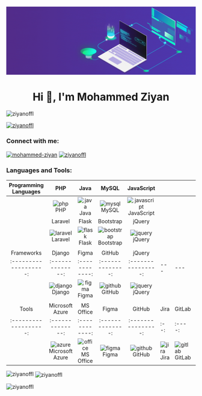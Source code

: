 [![MasterHead](img/master_head.gif)](ziyan.epizy.com)
<h1 align="center">Hi 👋, I'm Mohammed Ziyan</h1>
<p align="left"> <img src="https://komarev.com/ghpvc/?username=ziyanoffl&label=Profile%20views&color=0e75b6&style=flat" alt="ziyanoffl" /> </p>

<p align="left"> <a href="https://github.com/ryo-ma/github-profile-trophy"><img src="https://github-profile-trophy.vercel.app/?username=ziyanoffl" alt="ziyanoffl" /></a> </p>

<h3 align="left">Connect with me:</h3>
<p align="left">
<a href="https://linkedin.com/in/mohammed-ziyan" target="blank"><img align="center" src="https://raw.githubusercontent.com/rahuldkjain/github-profile-readme-generator/master/src/images/icons/Social/linked-in-alt.svg" alt="mohammed-ziyan" height="30" width="40" /></a>
<a href="https://instagram.com/ziyanoffl" target="blank"><img align="center" src="https://raw.githubusercontent.com/rahuldkjain/github-profile-readme-generator/master/src/images/icons/Social/instagram.svg" alt="ziyanoffl" height="30" width="40" /></a>
</p>

<h3 align="left">Languages and Tools:</h3>

| Programming Languages | PHP              | Java           | MySQL            | JavaScript         |     |     |     |     |     |
| :-------------------: | :--------------: | :------------: | :--------------: | :----------------: | --- | --- | --- | --- | --- |
|                      | <img src="https://www.vectorlogo.zone/logos/php/php-icon.svg" alt="php" width="40" height="40"/> <br> PHP | <img src="https://www.vectorlogo.zone/logos/java/java-icon.svg" alt="java" width="40" height="40"/> <br> Java | <img src="https://www.vectorlogo.zone/logos/mysql/mysql-icon.svg" alt="mysql" width="40" height="40"/> <br> MySQL | <img src="https://www.vectorlogo.zone/logos/javascript/javascript-icon.svg" alt="javascript" width="40" height="40"/> <br> JavaScript |     |     |     |     |     |
|                      | Laravel          | Flask          | Bootstrap        | jQuery             |     |     |     |     |     |
|                      | <img src="https://www.vectorlogo.zone/logos/laravel/laravel-icon.svg" alt="laravel" width="40" height="40"/> <br> Laravel | <img src="https://www.vectorlogo.zone/logos/pocoo_flask/pocoo_flask-icon.svg" alt="flask" width="40" height="40"/> <br> Flask | <img src="https://www.vectorlogo.zone/logos/getbootstrap/getbootstrap-icon.svg" alt="bootstrap" width="40" height="40"/> <br> Bootstrap | <img src="https://www.vectorlogo.zone/logos/jquery/jquery-icon.svg" alt="jquery" width="40" height="40"/> <br> jQuery |     |     |     |     |     |
|                      |     |     |     |     |     |     |     |     |     |
|     Frameworks       | Django           | Figma          | GitHub           | jQuery             |     |     |     |     |     |
| :-------------------: | :--------------: | :------------: | :--------------: | :----------------: | --- | --- | --- | --- | --- |
|                      | <img src="https://www.vectorlogo.zone/logos/djangoproject/djangoproject-icon.svg" alt="django" width="40" height="40"/> <br> Django | <img src="https://www.vectorlogo.zone/logos/figma/figma-icon.svg" alt="figma" width="40" height="40"/> <br> Figma | <img src="https://www.vectorlogo.zone/logos/github/github-icon.svg" alt="github" width="40" height="40"/> <br> GitHub | <img src="https://www.vectorlogo.zone/logos/jquery/jquery-icon.svg" alt="jquery" width="40" height="40"/> <br> jQuery |     |     |     |     |     |
|                      |     |     |     |     |     |     |     |     |     |
|       Tools          | Microsoft Azure | MS Office      | Figma            | GitHub             | Jira | GitLab | Terraform | Power BI | Tableau |
| :-------------------: | :--------------: | :------------: | :--------------: | :----------------: | :--: | :----: | :-------: | :------: | :-----: |
|                      | <img src="https://www.vectorlogo.zone/logos/microsoft_azure/microsoft_azure-icon.svg" alt="azure" width="40" height="40"/> <br> Microsoft Azure | <img src="https://www.vectorlogo.zone/logos/microsoft_office/microsoft_office-icon.svg" alt="office" width="40" height="40"/> <br> MS Office | <img src="https://www.vectorlogo.zone/logos/figma/figma-icon.svg" alt="figma" width="40" height="40"/> <br> Figma | <img src="https://www.vectorlogo.zone/logos/github/github-icon.svg" alt="github" width="40" height="40"/> <br> GitHub | <img src="https://www.vectorlogo.zone/logos/atlassian_jira/atlassian_jira-icon.svg" alt="jira" width="40" height="40"/> <br> Jira | <img src="https://www.vectorlogo.zone/logos/gitlab/gitlab-icon.svg" alt="gitlab" width="40" height="40"/> <br> GitLab | <img src="https://www.vectorlogo.zone/logos/terraformio/terraformio-icon.svg" alt="terraform" width="40" height="40"/> <br> Terraform | <img src="https://www.vectorlogo.zone/logos/microsoft_powerbi/microsoft_powerbi-icon.svg" alt="powerbi" width="40" height="40"/> <br> Power BI | <img src="img/tableau.svg" alt="tableau" width="40" height="40"/> <br> Tableau |





<p><img align="left" src="https://github-readme-stats.vercel.app/api/top-langs?username=ziyanoffl&theme=dark&show_icons=true&locale=en&layout=compact" alt="ziyanoffl" /></p>

<p>&nbsp;<img align="center" src="https://github-readme-stats.vercel.app/api?username=ziyanoffl&theme=dark&show_icons=true&locale=en" alt="ziyanoffl" /></p>

<p><img align="center" src="https://github-readme-streak-stats.herokuapp.com/?user=ziyanoffl&theme=dark" alt="ziyanoffl" /></p>
